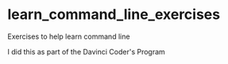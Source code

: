 # learn_command_line_exercises
Exercises to help learn command line

I did this as part of the Davinci Coder's Program

